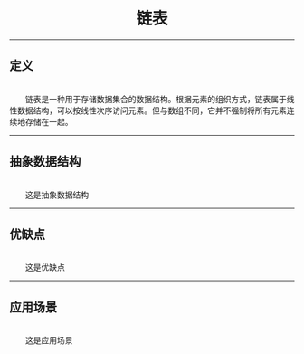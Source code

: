 # <center>链表
---

## 定义
<br/>
&emsp;&emsp;链表是一种用于存储数据集合的数据结构。根据元素的组织方式，链表属于线性数据结构，可以按线性次序访问元素。但与数组不同，它并不强制将所有元素连续地存储在一起。
<br/>

---
## 抽象数据结构
<br/>
&emsp;&emsp;这是抽象数据结构
<br/>

---
## 优缺点
<br/>
&emsp;&emsp;这是优缺点
<br/>

---
## 应用场景
<br/>
&emsp;&emsp;这是应用场景
<br/>